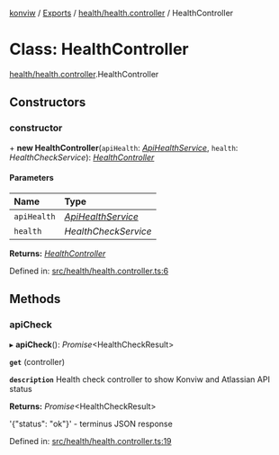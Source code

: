 [konviw]() / [Exports](../modules.md) / [health/health.controller](../modules/health_health_controller.md) / HealthController

# Class: HealthController

[health/health.controller](../modules/health_health_controller.md).HealthController

## Constructors

### constructor

\+ **new HealthController**(`apiHealth`: [*ApiHealthService*](health_health_atlassian_service.apihealthservice.md), `health`: *HealthCheckService*): [*HealthController*](health_health_controller.healthcontroller.md)

#### Parameters

| Name | Type |
| :------ | :------ |
| `apiHealth` | [*ApiHealthService*](health_health_atlassian_service.apihealthservice.md) |
| `health` | *HealthCheckService* |

**Returns:** [*HealthController*](health_health_controller.healthcontroller.md)

Defined in: [src/health/health.controller.ts:6](https://github.com/Sanofi-IADC/konviw/blob/d2e0da9/src/health/health.controller.ts#L6)

## Methods

### apiCheck

▸ **apiCheck**(): *Promise*<HealthCheckResult\>

**`get`** (controller)

**`description`** Health check controller to show Konviw and Atlassian API status

**Returns:** *Promise*<HealthCheckResult\>

'{"status": "ok"}' - terminus JSON response

Defined in: [src/health/health.controller.ts:19](https://github.com/Sanofi-IADC/konviw/blob/d2e0da9/src/health/health.controller.ts#L19)
